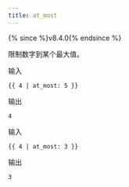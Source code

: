 ```yaml
---
title: at_most
---
```


{% since %}v8.4.0{% endsince %}

限制数字到某个最大值。

输入
```liquid
{{ 4 | at_most: 5 }}
```

输出
```text
4
```

输入
```liquid
{{ 4 | at_most: 3 }}
```

输出
```text
3
```
